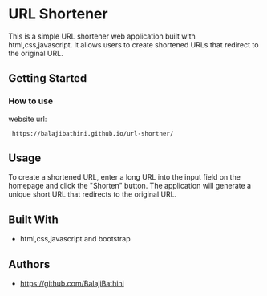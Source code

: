 # URL Shortener

This is a simple URL shortener web application built with html,css,javascript. It allows users to create shortened URLs that redirect to the original URL.

## Getting Started


### How to use

website url:

```
 https://balajibathini.github.io/url-shortner/
```


## Usage

To create a shortened URL, enter a long URL into the input field on the homepage and click the "Shorten" button. The application will generate a unique short URL that redirects to the original URL.

## Built With

- html,css,javascript and bootstrap


## Authors

- https://github.com/BalajiBathini


